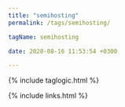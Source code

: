 ```yaml
---
title: "semihosting"
permalink: /tags/semihosting/

tagName: semihosting

date: 2020-08-16 11:53:54 +0300

---
```


{% include taglogic.html %}

{% include links.html %}
